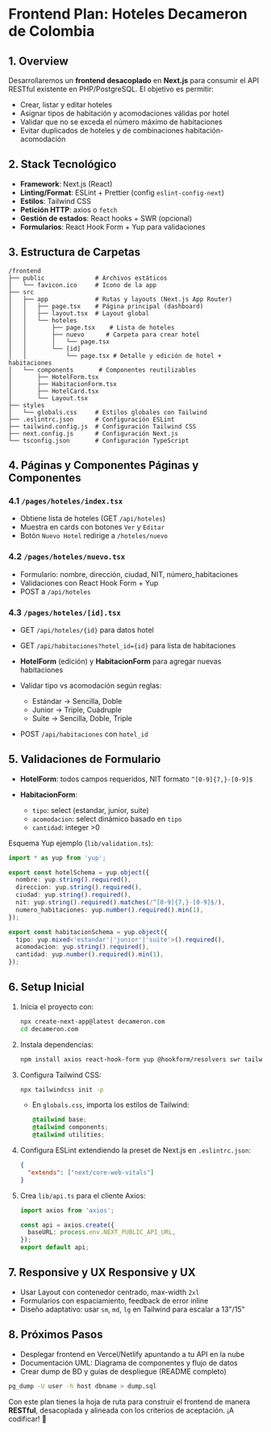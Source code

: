 # Frontend Plan: Hoteles Decameron de Colombia

## 1. Overview

Desarrollaremos un **frontend desacoplado** en **Next.js** para consumir el API RESTful existente en PHP/PostgreSQL. El objetivo es permitir:

* Crear, listar y editar hoteles
* Asignar tipos de habitación y acomodaciones válidas por hotel
* Validar que no se exceda el número máximo de habitaciones
* Evitar duplicados de hoteles y de combinaciones habitación-acomodación

## 2. Stack Tecnológico

* **Framework**: Next.js (React)
* **Linting/Format**: ESLint + Prettier (config `eslint-config-next`)
* **Estilos**: Tailwind CSS
* **Petición HTTP**: axios o `fetch`
* **Gestión de estados**: React hooks + SWR (opcional)
* **Formularios**: React Hook Form + Yup para validaciones

## 3. Estructura de Carpetas

```
/frontend
├── public              # Archivos estáticos
│   └── favicon.ico     # Icono de la app
├── src
│   ├── app             # Rutas y layouts (Next.js App Router)
│   │   ├── page.tsx    # Página principal (dashboard)
│   │   ├── layout.tsx  # Layout global
│   │   └── hoteles
│   │       ├── page.tsx    # Lista de hoteles
│   │       ├── nuevo      # Carpeta para crear hotel
│   │       │   └── page.tsx
│   │       └── [id]
│   │           └── page.tsx # Detalle y edición de hotel + habitaciones
│   └── components       # Componentes reutilizables
│       ├── HotelForm.tsx
│       ├── HabitacionForm.tsx
│       ├── HotelCard.tsx
│       └── Layout.tsx
├── styles
│   └── globals.css     # Estilos globales con Tailwind
├── .eslintrc.json      # Configuración ESLint
├── tailwind.config.js  # Configuración Tailwind CSS
├── next.config.js      # Configuración Next.js
└── tsconfig.json       # Configuración TypeScript
```

## 4. Páginas y Componentes Páginas y Componentes

### 4.1 `/pages/hoteles/index.tsx`

* Obtiene lista de hoteles (GET `/api/hoteles`)
* Muestra en cards con botones `Ver` y `Editar`
* Botón `Nuevo Hotel` redirige a `/hoteles/nuevo`

### 4.2 `/pages/hoteles/nuevo.tsx`

* Formulario: nombre, dirección, ciudad, NIT, número\_habitaciones
* Validaciones con React Hook Form + Yup
* POST a `/api/hoteles`

### 4.3 `/pages/hoteles/[id].tsx`

* GET `/api/hoteles/{id}` para datos hotel
* GET `/api/habitaciones?hotel_id={id}` para lista de habitaciones
* **HotelForm** (edición) y **HabitacionForm** para agregar nuevas habitaciones
* Validar tipo vs acomodación según reglas:

  * Estándar → Sencilla, Doble
  * Junior → Triple, Cuádruple
  * Suite → Sencilla, Doble, Triple
* POST `/api/habitaciones` con `hotel_id`

## 5. Validaciones de Formulario

* **HotelForm**: todos campos requeridos, NIT formato `^[0-9]{7,}-[0-9]$`
* **HabitacionForm**:

  * `tipo`: select (estandar, junior, suite)
  * `acomodacion`: select dinámico basado en `tipo`
  * `cantidad`: integer >0

Esquema Yup ejemplo (`lib/validation.ts`):

```ts
import * as yup from 'yup';

export const hotelSchema = yup.object({
  nombre: yup.string().required(),
  direccion: yup.string().required(),
  ciudad: yup.string().required(),
  nit: yup.string().required().matches(/^[0-9]{7,}-[0-9]$/),
  numero_habitaciones: yup.number().required().min(1),
});

export const habitacionSchema = yup.object({
  tipo: yup.mixed<'estandar'|'junior'|'suite'>().required(),
  acomodacion: yup.string().required(),
  cantidad: yup.number().required().min(1),
});
```

## 6. Setup Inicial

1. Inicia el proyecto con:

   ```bash
   npx create-next-app@latest decameron.com
   cd decameron.com
   ```
2. Instala dependencias:

   ```bash
   npm install axios react-hook-form yup @hookform/resolvers swr tailwindcss postcss autoprefixer
   ```
3. Configura Tailwind CSS:

   ```bash
   npx tailwindcss init -p
   ```

   * En `globals.css`, importa los estilos de Tailwind:

     ```css
     @tailwind base;
     @tailwind components;
     @tailwind utilities;
     ```
4. Configura ESLint extendiendo la preset de Next.js en `.eslintrc.json`:

   ```json
   {
     "extends": ["next/core-web-vitals"]
   }
   ```
5. Crea `lib/api.ts` para el cliente Axios:

   ```ts
   import axios from 'axios';

   const api = axios.create({
     baseURL: process.env.NEXT_PUBLIC_API_URL,
   });
   export default api;
   ```

## 7. Responsive y UX Responsive y UX

* Usar Layout con contenedor centrado, max-width `2xl`
* Formularios con espaciamiento, feedback de error inline
* Diseño adaptativo: usar `sm`, `md`, `lg` en Tailwind para escalar a 13"/15"

## 8. Próximos Pasos

* Desplegar frontend en Vercel/Netlify apuntando a tu API en la nube
* Documentación UML: Diagrama de componentes y flujo de datos
* Crear dump de BD y guías de despliegue (README completo)

```bash
pg_dump -U user -h host dbname > dump.sql
```

Con este plan tienes la hoja de ruta para construir el frontend de manera **RESTful**, desacoplada y alineada con los criterios de aceptación. ¡A codificar! 🚀
